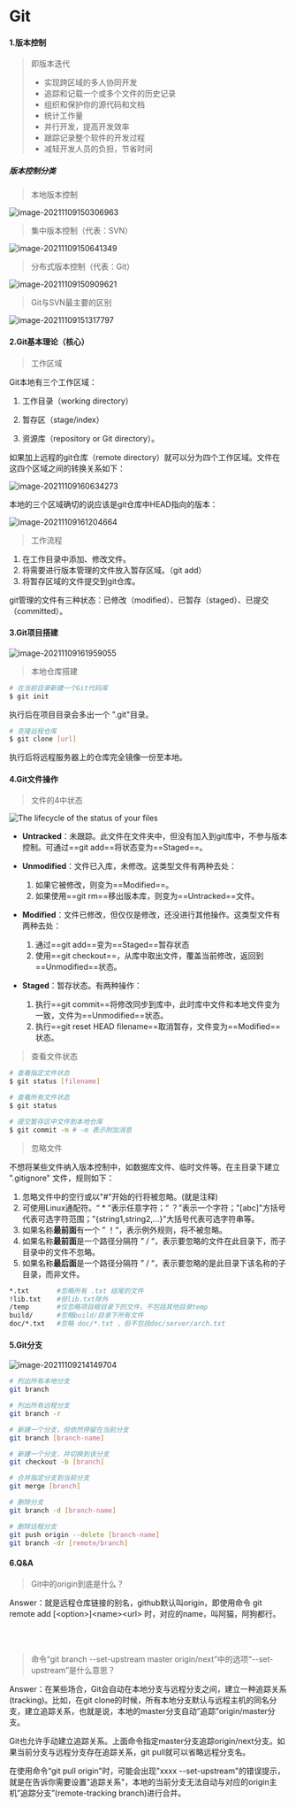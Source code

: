 # Git

#### 1.版本控制

> 即版本迭代
>
> * 实现跨区域的多人协同开发
> * 追踪和记载一个或多个文件的历史记录
> * 组织和保护你的源代码和文档
> * 统计工作量
> * 并行开发，提高开发效率
> * 跟踪记录整个软件的开发过程
> * 减轻开发人员的负担，节省时间

##### 版本控制分类

> 本地版本控制

![image-20211109150306963](https://raw.githubusercontent.com/Lockheed-stack/typora_image/main/images/image-20211109150306963.png)

> 集中版本控制（代表：SVN）

![image-20211109150641349](https://raw.githubusercontent.com/Lockheed-stack/typora_image/main/images/image-20211109150641349.png)

> 分布式版本控制（代表：Git）

![image-20211109150909621](https://raw.githubusercontent.com/Lockheed-stack/typora_image/main/images/image-20211109150909621.png)

> Git与SVN最主要的区别

<img src="https://raw.githubusercontent.com/Lockheed-stack/typora_image/main/images/image-20211109151317797.png" alt="image-20211109151317797"  />



#### 2.Git基本理论（核心）

> 工作区域

Git本地有三个工作区域：

1. 工作目录（working directory）

2. 暂存区（stage/index）

3. 资源库（repository or Git directory）。


如果加上远程的git仓库（remote directory）就可以分为四个工作区域。文件在这四个区域之间的转换关系如下：

![image-20211109160634273](https://raw.githubusercontent.com/Lockheed-stack/typora_image/main/images/image-20211109160634273.png)



本地的三个区域确切的说应该是git仓库中HEAD指向的版本：

![image-20211109161204664](https://raw.githubusercontent.com/Lockheed-stack/typora_image/main/images/image-20211109161204664.png)



> 工作流程

1. 在工作目录中添加、修改文件。
2. 将需要进行版本管理的文件放入暂存区域。（git add）
3. 将暂存区域的文件提交到git仓库。

git管理的文件有三种状态：已修改（modified）、已暂存（staged）、已提交（committed）。





#### 3.Git项目搭建



![image-20211109161959055](https://raw.githubusercontent.com/Lockheed-stack/typora_image/main/images/image-20211109161959055.png)

> 本地仓库搭建

```bash
# 在当前目录新建一个Git代码库
$ git init 
```

执行后在项目目录会多出一个 ".git"目录。



```bash
# 克隆远程仓库
$ git clone [url]
```

执行后将远程服务器上的仓库完全镜像一份至本地。





#### 4.Git文件操作

> 文件的4中状态

![The lifecycle of the status of your files](https://git-scm.com/book/en/v2/images/lifecycle.png)

* **Untracked**：未跟踪。此文件在文件夹中，但没有加入到git库中，不参与版本控制。可通过==git add==将状态变为==Staged==。
* **Unmodified**：文件已入库，未修改。这类型文件有两种去处：
  1. 如果它被修改，则变为==Modified==。
  2. 如果使用==git rm==移出版本库，则变为==Untracked==文件。
* **Modified**：文件已修改，但仅仅是修改，还没进行其他操作。这类型文件有两种去处：
  1. 通过==git add==变为==Staged==暂存状态
  2. 使用==git checkout==，从库中取出文件，覆盖当前修改，返回到==Unmodified==状态。

* **Staged**：暂存状态。有两种操作：
  1. 执行==git commit==将修改同步到库中，此时库中文件和本地文件变为一致，文件为==Unmodified==状态。
  2. 执行==git reset HEAD filename==取消暂存，文件变为==Modified==状态。



> 查看文件状态

```bash
# 查看指定文件状态
$ git status [filename]

# 查看所有文件状态
$ git status

# 提交暂存区中文件到本地仓库
$ git commit -m # -m 表示附加消息
```



> 忽略文件

不想将某些文件纳入版本控制中，如数据库文件、临时文件等。在主目录下建立 ".gitignore" 文件，规则如下：

1. 忽略文件中的空行或以"#"开始的行将被忽略。(就是注释)
2. 可使用Linux通配符。“ * ”表示任意字符；“ ？”表示一个字符；"[abc]"方括号代表可选字符范围；"{string1,string2,...}"大括号代表可选字符串等。
3. 如果名称**最前面**有一个 ” ！“，表示例外规则，将不被忽略。
4. 如果名称**最前面**是一个路径分隔符 ” / “，表示要忽略的文件在此目录下，而子目录中的文件不忽略。
5. 如果名称**最后面**是一个路径分隔符 ” / “，表示要忽略的是此目录下该名称的子目录，而非文件。

```bash
*.txt		#忽略所有 .txt 结尾的文件
!lib.txt	#但lib.txt除外
/temp		#仅忽略项目根目录下的文件，不包括其他目录temp
build/		#忽略build/目录下所有文件
doc/*.txt	#忽略 doc/*.txt ，但不包括doc/server/arch.txt
```







#### 5.Git分支

![image-20211109214149704](https://raw.githubusercontent.com/Lockheed-stack/typora_image/main/images/image-20211109214149704.png)

```bash
# 列出所有本地分支
git branch

# 列出所有远程分支
git branch -r

# 新建一个分支，但依然停留在当前分支
git branch [branch-name]

# 新建一个分支，并切换到该分支
git checkout -b [branch]

# 合并指定分支到当前分支
git merge [branch]

# 删除分支
git branch -d [branch-name]

# 删除远程分支
git push origin --delete [branch-name]
git branch -dr [remote/branch]
```

#### 6.Q&A
>Git中的origin到底是什么？

  Answer：就是远程仓库链接的别名，github默认叫origin，即使用命令 git remote add [\<option>]\<name>\<url> 时，对应的name，叫阿猫，阿狗都行。

<br></br>

>命令“git branch --set-upstream master origin/next”中的选项“--set-upstream”是什么意思？

Answer：在某些场合，Git会自动在本地分支与远程分支之间，建立一种追踪关系(tracking)。比如，在git clone的时候，所有本地分支默认与远程主机的同名分支，建立追踪关系，也就是说，本地的master分支自动”追踪”origin/master分支。

Git也允许手动建立追踪关系。上面命令指定master分支追踪origin/next分支。如果当前分支与远程分支存在追踪关系，git pull就可以省略远程分支名。

在使用命令“git pull origin"时，可能会出现"xxxx --set-upstream"的错误提示，就是在告诉你需要设置"追踪关系"，本地的当前分支无法自动与对应的origin主机”追踪分支”(remote-tracking branch)进行合并。

